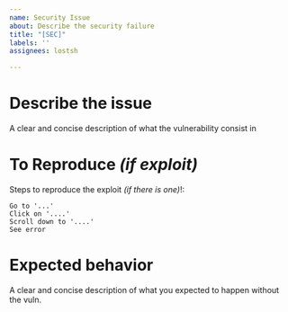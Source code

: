 ```yaml
---
name: Security Issue
about: Describe the security failure
title: "[SEC]"
labels: ''
assignees: lostsh

---
```


# Describe the issue
A clear and concise description of what the vulnerability consist in

# To Reproduce _(if exploit)_
Steps to reproduce the exploit _(if there is one)_!:

    Go to '...'
    Click on '....'
    Scroll down to '....'
    See error

# Expected behavior
A clear and concise description of what you expected to happen without the vuln.
